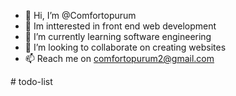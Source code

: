 - 👋 Hi, I’m @Comfortopurum
- 👀 Im intterested in front end web development 
- 🌱 I’m currently learning software engineering 
- 💞️ I’m looking to collaborate on creating websites 
- 📫 Reach me on comfortopurum2@gmail.com

<!---
Comfortopurum/Comfortopurum is a ✨ special ✨ repository because its `README.md` (this file) appears on your GitHub profile.
You can click the Preview link to take a look at your changes.
--->
#   t o d o - l i s t  
 